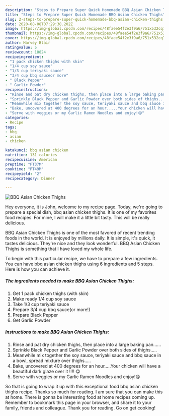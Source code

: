 ```yaml
---
description: "Steps to Prepare Super Quick Homemade BBQ Asian Chicken Thighs"
title: "Steps to Prepare Super Quick Homemade BBQ Asian Chicken Thighs"
slug: 2-steps-to-prepare-super-quick-homemade-bbq-asian-chicken-thighs
date: 2020-08-08T07:29:38.202Z
image: https://img-global.cpcdn.com/recipes/48faee54f2e3f9a6/751x532cq70/bbq-asian-chicken-thighs-recipe-main-photo.jpg
thumbnail: https://img-global.cpcdn.com/recipes/48faee54f2e3f9a6/751x532cq70/bbq-asian-chicken-thighs-recipe-main-photo.jpg
cover: https://img-global.cpcdn.com/recipes/48faee54f2e3f9a6/751x532cq70/bbq-asian-chicken-thighs-recipe-main-photo.jpg
author: Harvey Blair
ratingvalue: 5
reviewcount: 18824
recipeingredient:
- "1 pack chicken thighs with skin"
- "1/4 cup soy sauce"
- "1/3 cup teriyaki sauce"
- "3/4 cup bbq sauceor more"
- " Black Pepper"
- " Garlic Powder"
recipeinstructions:
- "Rinse and pat dry chicken thighs, then place into a large baking pan......"
- "Sprinkle Black Pepper and Garlic Powder over both sides of thighs....."
- "Meanwhile mix together the soy sauce, teriyaki sauce and bbq sauce in a bowl, spread mixture over thighs....."
- "Bake, uncovered at 400 degrees for an hour.....Your chicken will have a beautiful dark glaze over it !!!! 😋"
- "Serve with veggies or my Garlic Ramen Noodles and enjoy!😋"
categories:
- Recipe
tags:
- bbq
- asian
- chicken

katakunci: bbq asian chicken 
nutrition: 131 calories
recipecuisine: American
preptime: "PT37M"
cooktime: "PT49M"
recipeyield: "2"
recipecategory: Dinner

---
```



![BBQ Asian Chicken Thighs](https://img-global.cpcdn.com/recipes/48faee54f2e3f9a6/751x532cq70/bbq-asian-chicken-thighs-recipe-main-photo.jpg)

Hey everyone, it is John, welcome to my recipe page. Today, we're going to prepare a special dish, bbq asian chicken thighs. It is one of my favorites food recipes. For mine, I will make it a little bit tasty. This will be really delicious.



BBQ Asian Chicken Thighs is one of the most favored of recent trending foods in the world. It is enjoyed by millions daily. It is simple, it's quick, it tastes delicious. They're nice and they look wonderful. BBQ Asian Chicken Thighs is something that I have loved my whole life.


To begin with this particular recipe, we have to prepare a few ingredients. You can have bbq asian chicken thighs using 6 ingredients and 5 steps. Here is how you can achieve it.

<!--inarticleads1-->

##### The ingredients needed to make BBQ Asian Chicken Thighs:

1. Get 1 pack chicken thighs (with skin)
1. Make ready 1/4 cup soy sauce
1. Take 1/3 cup teriyaki sauce
1. Prepare 3/4 cup bbq sauce(or more!)
1. Prepare  Black Pepper
1. Get  Garlic Powder




<!--inarticleads2-->

##### Instructions to make BBQ Asian Chicken Thighs:

1. Rinse and pat dry chicken thighs, then place into a large baking pan......
1. Sprinkle Black Pepper and Garlic Powder over both sides of thighs.....
1. Meanwhile mix together the soy sauce, teriyaki sauce and bbq sauce in a bowl, spread mixture over thighs.....
1. Bake, uncovered at 400 degrees for an hour.....Your chicken will have a beautiful dark glaze over it !!!! 😋
1. Serve with veggies or my Garlic Ramen Noodles and enjoy!😋




So that is going to wrap it up with this exceptional food bbq asian chicken thighs recipe. Thanks so much for reading. I am sure that you can make this at home. There is gonna be interesting food at home recipes coming up. Remember to bookmark this page in your browser, and share it to your family, friends and colleague. Thank you for reading. Go on get cooking!
